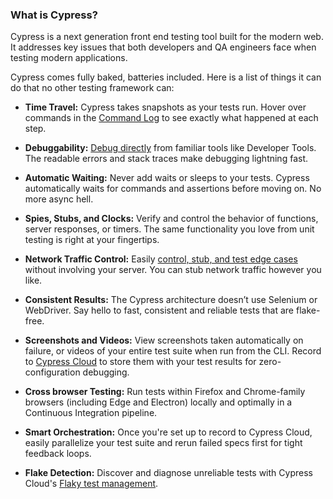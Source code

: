 ### What is Cypress?

Cypress is a next generation front end testing tool built for the modern web. It
addresses key issues that both developers and QA engineers face when testing
modern applications.

Cypress comes fully baked, batteries included. Here is a list of things it can
do that no other testing framework can:

- **Time Travel:** Cypress takes snapshots as your tests run. Hover over
  commands in the
  [Command Log](https://docs.cypress.io/guides/core-concepts/cypress-app#Command-Log)
  to see exactly what happened at each step.

- **Debuggability:**
  [Debug directly](https://docs.cypress.io/guides/guides/debugging) from
  familiar tools like Developer Tools. The readable errors and stack traces make
  debugging lightning fast.

- **Automatic Waiting:** Never add waits or sleeps to your tests. Cypress
  automatically waits for commands and assertions before moving on. No more
  async hell.

- **Spies, Stubs, and Clocks:** Verify and control the behavior of functions,
  server responses, or timers. The same functionality you love from unit testing
  is right at your fingertips.

- **Network Traffic Control:** Easily
  [control, stub, and test edge cases](https://docs.cypress.io/guides/guides/network-requests)
  without involving your server. You can stub network traffic however you like.

- **Consistent Results:** The Cypress architecture doesn’t use Selenium or
  WebDriver. Say hello to fast, consistent and reliable tests that are
  flake-free.

- **Screenshots and Videos:** View screenshots taken automatically on failure,
  or videos of your entire test suite when run from the CLI. Record to
  [Cypress Cloud](https://docs.cypress.io/guides/cloud/introduction) to store
  them with your test results for zero-configuration debugging.

- **Cross browser Testing:** Run tests within Firefox and Chrome-family browsers
  (including Edge and Electron) locally and optimally in a Continuous
  Integration pipeline.

- **Smart Orchestration:** Once you're set up to record to Cypress Cloud, easily
  parallelize your test suite and rerun failed specs first for tight feedback
  loops.

- **Flake Detection:** Discover and diagnose unreliable tests with Cypress
  Cloud's
  [Flaky test management](https://docs.cypress.io/guides/cloud/flaky-test-management).
